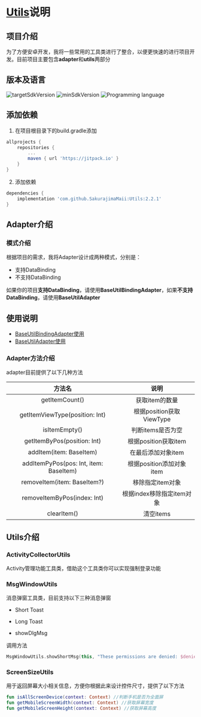 # [Utils](https://github.com/SakurajimaMaii/Utils)说明

## 项目介绍

为了方便安卓开发，我将一些常用的工具类进行了整合，以便更快速的进行项目开发。目前项目主要包含**adapter**和**utils**两部分

## 版本及语言
![targetSdkVersion](https://img.shields.io/badge/targetSdkVersion-30-%230984e3)  ![minSdkVersion](https://img.shields.io/badge/minSdkVersion-23-%23079992)  ![Programming language](https://img.shields.io/badge/Programming%20language-kotlin-%23eb3b5a)

## 添加依赖

1. 在项目根目录下的build.gradle添加
```gradle
allprojects {
	repositories {
		...
		maven { url 'https://jitpack.io' }
	}
}
```

2. 添加依赖
```gradle
dependencies {
	implementation 'com.github.SakurajimaMaii:Utils:2.2.1'
}
```

## Adapter介绍

### 模式介绍

根据项目的需求，我将Adapter设计成两种模式，分别是：
- 支持DataBinding
- 不支持DataBinding

如果你的项目**支持DataBinding**，请使用**BaseUtilBindingAdapter**，如果**不支持DataBinding**，请使用**BaseUtilAdapter**

## 使用说明

- [BaseUtilBindingAdapter使用](https://github.com/SakurajimaMaii/GUtils/blob/master/docs/BaseBindingAdapterDoc.md)
- [BaseUtilAdapter使用](https://github.com/SakurajimaMaii/GUtils/blob/master/docs/BaseAdapterDoc.md)

### Adapter方法介绍

adapter目前提供了以下几种方法

|             方法名             |           说明            |
| :----------------------------: | :-----------------------: |
|         getItemCount()         |      获取item的数量       |
| getItemViewType(position: Int) | 根据position获取ViewType  |
|          isItemEmpty()         |     判断items是否为空     |
|     getItemByPos(position: Int)     |   根据position获取item    |
|      addItem(item: BaseItem)       |    在最后添加对象item     |
| addItemPyPos(pos: Int, item: BaseItem)  | 根据position添加对象item  |
|    removeItem(item: BaseItem?)     |     移除指定item对象      |
|       removeItemByPos(index: Int)       | 根据index移除指定item对象 |
|            clearItem()             |         清空items         |

## Utils介绍

### ActivityCollectorUtils

Activity管理功能工具类，借助这个工具类你可以实现强制登录功能

### MsgWindowUtils

消息弹窗工具类，目前支持以下三种消息弹窗

- Short Toast

- Long Toast

- showDlgMsg

调用方法
```kotlin
MsgWindowUtils.showShortMsg(this, "These permissions are denied: $deniedList")
```

### ScreenSizeUtils

用于返回屏幕大小相关信息，方便你根据此来设计控件尺寸，提供了以下方法

```kotlin
fun isAllScreenDevice(context: Context) //判断手机是否为全面屏
fun getMobileScreenWidth(context: Context) //获取屏幕宽度
fun getMobileScreenHeight(context: Context) //获取屏幕高度
```

